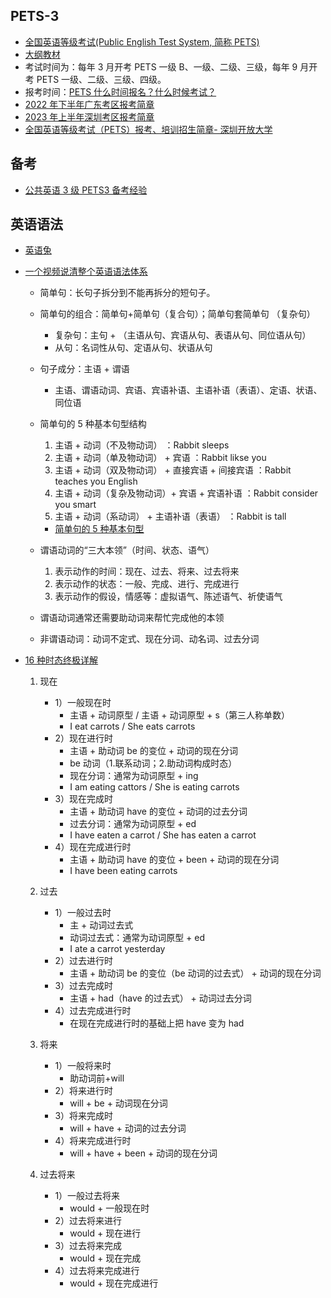 ## PETS-3

- [全国英语等级考试(Public English Test System, 简称 PETS)](https://pets.neea.edu.cn/)
- [大纲教材](https://pets.neea.edu.cn/html1/folder/16093/1175-1.htm)
- 考试时间为：每年 3 月开考 PETS 一级 B、一级、二级、三级，每年 9 月开考 PETS 一级、二级、三级、四级。
- 报考时间：[PETS 什么时间报名？什么时候考试？](https://pets.neea.edu.cn/html1/report/17121/6347-1.htm)
- [2022 年下半年广东考区报考简章](https://eea.gd.gov.cn/shks/content/post_3959957.html)
- [2023 年上半年深圳考区报考简章](http://szeb.sz.gov.cn/szzkw/qt/tzgg/content/post_10418681.html)
- [全国英语等级考试（PETS）报考、培训招生简章- 深圳开放大学](https://www.szou.edu.cn/html/notice/2018-12-25/3585.html)

## 备考

- [公共英语 3 级 PETS3 备考经验](https://zhuanlan.zhihu.com/p/414809626)

## 英语语法

- [英语兔](https://www.youtube.com/@yingyutu/playlists)
- [一个视频说清整个英语语法体系](https://www.youtube.com/watch?v=is7vn5URVcc)

  - 简单句：长句子拆分到不能再拆分的短句子。
  - 简单句的组合：简单句+简单句（复合句）；简单句套简单句 （复杂句）

    - 复杂句：主句 + （主语从句、宾语从句、表语从句、同位语从句）
    - 从句：名词性从句、定语从句、状语从句

  - 句子成分：主语 + 谓语

    - 主语、谓语动词、宾语、宾语补语、主语补语（表语）、定语、状语、同位语

  - 简单句的 5 种基本句型结构

    1. 主语 + 动词（不及物动词） ：Rabbit sleeps
    2. 主语 + 动词（单及物动词） + 宾语 ：Rabbit likse you
    3. 主语 + 动词（双及物动词） + 直接宾语 + 间接宾语 ：Rabbit teaches you English
    4. 主语 + 动词（复杂及物动词）+ 宾语 + 宾语补语 ：Rabbit consider you smart
    5. 主语 + 动词（系动词） + 主语补语（表语） ：Rabbit is tall

    - [简单句的 5 种基本句型](http://www.yygrammar.com/Article/201202/2769.html)

  - 谓语动词的“三大本领”（时间、状态、语气）

    1. 表示动作的时间：现在、过去、将来、过去将来
    2. 表示动作的状态：一般、完成、进行、完成进行
    3. 表示动作的假设，情感等：虚拟语气、陈述语气、祈使语气

  - 谓语动词通常还需要助动词来帮忙完成他的本领
  - 非谓语动词：动词不定式、现在分词、动名词、过去分词

- [16 种时态终极详解](https://www.youtube.com/watch?v=P5FrIGgyNSc&list=PLiRHe7F8P0-0ykWSiVY9Ia431TB-HzQm0&index=2)

  1. 现在

     - 1）一般现在时
       - 主语 + 动词原型 / 主语 + 动词原型 + s（第三人称单数）
       - I eat carrots / She eats carrots
     - 2）现在进行时
       - 主语 + 助动词 be 的变位 + 动词的现在分词
       - be 动词（1.联系动词；2.助动词构成时态）
       - 现在分词：通常为动词原型 + ing
       - I am eating cattors / She is eating carrots
     - 3）现在完成时
       - 主语 + 助动词 have 的变位 + 动词的过去分词
       - 过去分词：通常为动词原型 + ed
       - I have eaten a carrot / She has eaten a carrot
     - 4）现在完成进行时
       - 主语 + 助动词 have 的变位 + been + 动词的现在分词
       - I have been eating carrots

  2. 过去

     - 1）一般过去时
       - 主 + 动词过去式
       - 动词过去式：通常为动词原型 + ed
       - I ate a carrot yesterday
     - 2）过去进行时
       - 主语 + 助动词 be 的变位（be 动词的过去式） + 动词的现在分词
     - 3）过去完成时
       - 主语 + had（have 的过去式） + 动词过去分词
     - 4）过去完成进行时
       - 在现在完成进行时的基础上把 have 变为 had

  3. 将来

     - 1）一般将来时
       - 助动词前+will
     - 2）将来进行时
       - will + be + 动词现在分词
     - 3）将来完成时
       - will + have + 动词的过去分词
     - 4）将来完成进行时
       - will + have + been + 动词的现在分词

  4. 过去将来
     - 1）一般过去将来
       - would + 一般现在时
     - 2）过去将来进行
       - would + 现在进行
     - 3）过去将来完成
       - would + 现在完成
     - 4）过去将来完成进行
       - would + 现在完成进行
